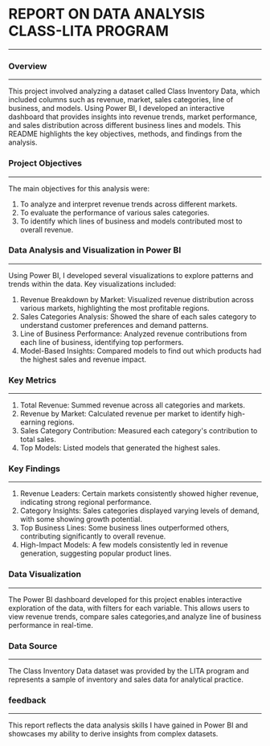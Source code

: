 
# REPORT ON DATA ANALYSIS CLASS-LITA PROGRAM
---

### Overview
---
This project involved analyzing a dataset called Class Inventory Data, which included columns such as revenue, market, sales categories, line of business, and models. Using Power BI, I developed an interactive dashboard that provides insights into revenue trends, market performance, and sales distribution across different business lines and models. This README highlights the key objectives, methods, and findings from the analysis.

### Project Objectives
---

The main objectives for this analysis were: 
1. To analyze and interpret revenue trends across different markets.
2. To evaluate the performance of various sales categories.
3. To identify which lines of business and models contributed most to overall revenue.


### Data Analysis and Visualization in Power BI
---
Using Power BI, I developed several visualizations to explore patterns and trends within the data. Key visualizations included:
1. Revenue Breakdown by Market: Visualized revenue distribution across various markets, highlighting the most profitable regions.
2. Sales Categories Analysis: Showed the share of each sales category to understand customer preferences and demand patterns.
3. Line of Business Performance: Analyzed revenue contributions from each line of business, identifying top performers.
4. Model-Based Insights: Compared models to find out which products had the highest sales and revenue impact.


### Key Metrics
---

1. Total Revenue: Summed revenue across all categories and markets.
2. Revenue by Market: Calculated revenue per market to identify high-earning regions.
3. Sales Category Contribution: Measured each category's contribution to total sales.
4. Top Models: Listed models that generated the highest sales.

### Key Findings
---

1. Revenue Leaders: Certain markets consistently showed higher revenue, indicating strong regional performance.
2. Category Insights: Sales categories displayed varying levels of demand, with some showing growth potential.
3. Top Business Lines: Some business lines outperformed others, contributing significantly to overall revenue.
4. High-Impact Models: A few models consistently led in revenue generation, suggesting popular product lines.


### Data Visualization
---

The Power BI dashboard developed for this project enables interactive exploration of the data, with filters for each variable. 
This allows users to view revenue trends, compare sales categories,and analyze line of business performance in real-time.





### Data Source
---

The Class Inventory Data dataset was provided by the LITA program and represents a sample of inventory and sales data for analytical practice.

### feedback 
---

This report reflects the data analysis skills I have gained in Power BI and showcases my ability to derive insights from complex datasets.


